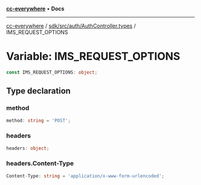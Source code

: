 [**cc-everywhere**](../../../../../index.md) • **Docs**

***

[cc-everywhere](../../../../../index.md) / [sdk/src/auth/AuthController.types](../index.md) / IMS\_REQUEST\_OPTIONS

# Variable: IMS\_REQUEST\_OPTIONS

```ts
const IMS_REQUEST_OPTIONS: object;
```

## Type declaration

### method

```ts
method: string = 'POST';
```

### headers

```ts
headers: object;
```

### headers.Content-Type

```ts
Content-Type: string = 'application/x-www-form-urlencoded';
```

